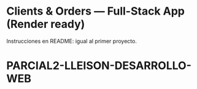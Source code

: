 # Clients & Orders — Full-Stack App (Render ready)
Instrucciones en README: igual al primer proyecto.
# PARCIAL2-LLEISON-DESARROLLO-WEB
